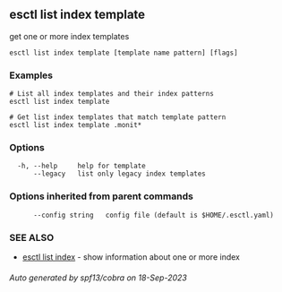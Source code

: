 ## esctl list index template

get one or more index templates

```
esctl list index template [template name pattern] [flags]
```

### Examples

```
# List all index templates and their index patterns
esctl list index template

# Get list index templates that match template pattern
esctl list index template .monit*

```

### Options

```
  -h, --help     help for template
      --legacy   list only legacy index templates
```

### Options inherited from parent commands

```
      --config string   config file (default is $HOME/.esctl.yaml)
```

### SEE ALSO

* [esctl list index](esctl_list_index.md)	 - show information about one or more index

###### Auto generated by spf13/cobra on 18-Sep-2023
